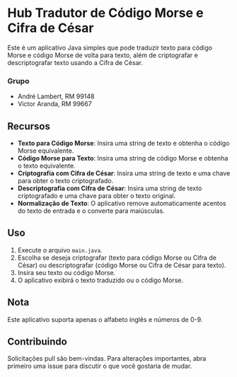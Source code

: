 # Hub Tradutor de Código Morse e Cifra de César

Este é um aplicativo Java simples que pode traduzir texto para código Morse e código Morse de volta para texto, além de criptografar e descriptografar texto usando a Cifra de César.

### Grupo
- André Lambert, RM 99148
- Victor Aranda, RM 99667

## Recursos

- **Texto para Código Morse**: Insira uma string de texto e obtenha o código Morse equivalente.
- **Código Morse para Texto**: Insira uma string de código Morse e obtenha o texto equivalente.
- **Criptografia com Cifra de César**: Insira uma string de texto e uma chave para obter o texto criptografado.
- **Descriptografia com Cifra de César**: Insira uma string de texto criptografado e uma chave para obter o texto original.
- **Normalização de Texto**: O aplicativo remove automaticamente acentos do texto de entrada e o converte para maiúsculas.

## Uso

1. Execute o arquivo `main.java`.
2. Escolha se deseja criptografar (texto para código Morse ou Cifra de César) ou descriptografar (código Morse ou Cifra de César para texto).
3. Insira seu texto ou código Morse.
4. O aplicativo exibirá o texto traduzido ou o código Morse.

## Nota

Este aplicativo suporta apenas o alfabeto inglês e números de 0-9.

## Contribuindo

Solicitações pull são bem-vindas. Para alterações importantes, abra primeiro uma issue para discutir o que você gostaria de mudar.
